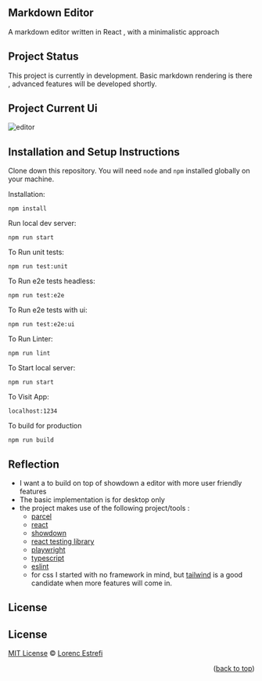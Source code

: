 ## Markdown Editor


A markdown editor written in React , with a minimalistic approach 

## Project Status


This project is currently in development. 
Basic markdown rendering is there , advanced features will be developed shortly. 

## Project Current Ui

![editor](https://github.com/user-attachments/assets/4514a733-42ce-43d1-9286-4942a8f30ddf)



## Installation and Setup Instructions

Clone down this repository. You will need `node` and `npm` installed globally on your machine.  

Installation:

`npm install`  

Run local dev server:

`npm run start`

To Run unit tests:  

`npm run test:unit`  

To Run e2e tests headless:  

`npm run test:e2e`  

To Run e2e tests with ui:  

`npm run test:e2e:ui`  

To Run Linter:  

`npm run lint`  


To Start local server:

`npm run start`  

To Visit App:

`localhost:1234`  

To build for production

`npm run build`

## Reflection

  - I want a to build on top of showdown a editor with more user friendly features
  - The basic implementation is for desktop only 
  - the project makes use of the following project/tools :
      - [parcel](https://parceljs.org/)
      - [react](https://react.dev/)
      - [showdown](https://showdownjs.com/)
      - [react testing library](https://testing-library.com/)
      - [playwright](https://https://playwright.dev/)
      - [typescript](https://www.typescriptlang.org/)
      - [eslint](https://eslint.org/)
      - for css I started with no framework in mind, but [tailwind](https://tailwindcss.com/) is a good candidate when more features will come in. 
    


<!-- LICENSE -->
## License


## License

[MIT License](https://opensource.org/licenses/MIT) © [Lorenc Estrefi](https://jlorenc1986.github.io)

<p align="right">(<a href="#readme-top">back to top</a>)</p>
